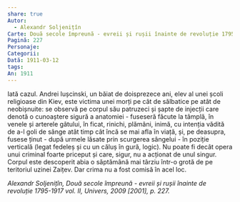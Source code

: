 ```yaml
---
share: true
Autor:
  - Alexandr Soljenițîn
Carte: Două secole împreună - evreii și rușii înainte de revoluție 1795-1917 vol. II, Univers, 2009
Pagină: 227
Personaje: 
Categorii: 
Dată: 1911-03-12
tags: 
An: 1911
---
```


Iată cazul. Andrei Iușcinski, un băiat de doisprezece ani, elev al unei școli religioase din Kiev, este victima unei morți pe cât de sălbatice pe atât de neobișnuite: se observă pe corpul său patruzeci și șapte de injecții care denotă o cu­noaștere sigură a anatomiei - fuseseră făcute la tâmplă, în venele și arterele gâtului, în ficat, rinichi, plămâni, inimă, cu intenția vădită de a-l goli de sânge atât timp cât încă se mai afla în viață, și, pe deasupra, fusese ținut - după urmele lăsate prin scurgerea sângelui - în poziție verticală (legat fe­deleș și cu un căluș în gură, logic). Nu poate fi decât opera unui criminal foarte priceput și care, sigur, nu a acționat de unul singur. Corpul este descoperit abia o săptămână mai târziu într-o grotă de pe teritoriul uzinei Zaițev. Dar crima nu a fost comisă în acel loc.

*Alexandr Soljenițîn, Două secole împreună - evreii și rușii înainte de revoluție 1795-1917 vol. II, Univers, 2009 [2001], p. 227.*
